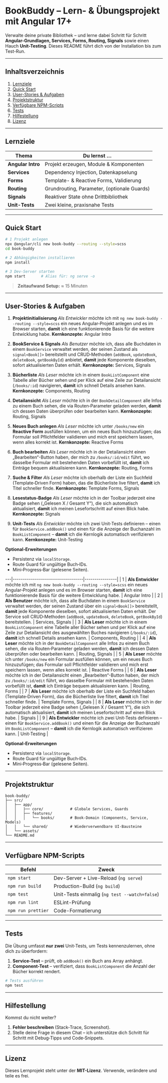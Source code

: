 # BookBuddy – Lern- & Übungsprojekt mit Angular 17+

Verwalte deine private Bibliothek – und lerne dabei Schritt für Schritt **Angular-Grundlagen, Services, Forms, Routing, Signals** sowie einen Hauch **Unit-Testing**.
Dieses README führt dich von der Installation bis zum Test-Run.

---

## Inhaltsverzeichnis

1. [Lernziele](#lernziele)
2. [Quick Start](#quick-start)
3. [User-Stories & Aufgaben](#user-stories--aufgaben)
4. [Projektstruktur](#projektstruktur)
5. [Verfügbare NPM-Scripts](#verfügbare-npm-scripts)
6. [Tests](#tests)
7. [Hilfestellung](#hilfestellung)
8. [Lizenz](#lizenz)

---

## Lernziele

| Thema             | Du lernst …                                 |
| ----------------- | ------------------------------------------- |
| **Angular Intro** | Projekt erzeugen, Module & Komponenten      |
| **Services**      | Dependency Injection, Datenkapselung        |
| **Forms**         | Template- & Reactive Forms, Validierung     |
| **Routing**       | Grundrouting, Parameter, (optionale Guards) |
| **Signals**       | Reaktiver State ohne Drittbibliothek        |
| **Unit-Tests**    | Zwei kleine, praxisnahe Tests               |

---

## Quick Start

```bash
# 1 Projekt anlegen
npx @angular/cli new book-buddy --routing --style=scss
cd book-buddy

# 2 Abhängigkeiten installieren
npm install

# 3 Dev-Server starten
npm start       # Alias für: ng serve -o
```

> **Zeitaufwand Setup:** ≈ 15 Minuten

---

## User-Stories & Aufgaben

1. **Projektinitialisierung**
   *Als Entwickler* möchte ich mit `ng new book-buddy --routing --style=scss` ein neues Angular‑Projekt anlegen und es im Browser starten, **damit** ich eine funktionierende Basis für die weitere Entwicklung habe.
   **Kernkonzepte:** Angular Intro

2. **BookService & Signals**
   *Als Benutzer* möchte ich, dass alle Buchdaten in einem `BookService` verwaltet werden, der seinen Zustand als `signal<Book[]>` bereitstellt und CRUD‑Methoden (`addBook`, `updateBook`, `deleteBook`, `getBookById`) anbietet, **damit** jede Komponente dieselben, sofort aktualisierten Daten erhält.
   **Kernkonzepte:** Services, Signals

3. **Bücherliste**
   *Als Leser* möchte ich in einem `BookListComponent` eine Tabelle aller Bücher sehen und per Klick auf eine Zeile zur Detailansicht (`/books/:id`) navigieren, **damit** ich schnell Details ansehen kann.
   **Kernkonzepte:** Components, Routing

4. **Detailansicht**
   *Als Leser* möchte ich in der `BookDetailComponent` alle Infos zu einem Buch sehen, die via Routen‑Parameter geladen werden, **damit** ich dessen Daten überprüfen oder bearbeiten kann.
   **Kernkonzepte:** Routing, Signals

5. **Neues Buch anlegen**
   *Als Leser* möchte ich unter `/books/new` ein **Reactive Form** ausfüllen können, um ein neues Buch hinzuzufügen; das Formular soll Pflichtfelder validieren und mich erst speichern lassen, wenn alles korrekt ist.
   **Kernkonzepte:** Reactive Forms

6. **Buch bearbeiten**
   *Als Leser* möchte ich in der Detailansicht einen „Bearbeiten“-Button haben, der mich zu `/books/:id/edit` führt, wo dasselbe Formular mit bestehenden Daten vorbefüllt ist, **damit** ich Einträge bequem aktualisieren kann.
   **Kernkonzepte:** Routing, Forms

7. **Suche & Filter**
   *Als Leser* möchte ich oberhalb der Liste ein Suchfeld (Template‑Driven Form) haben, das die Bücherliste live filtert, **damit** ich Titel schneller finde.
   **Kernkonzepte:** Template Forms, Signals

8. **Lesestatus‑Badge**
   *Als Leser* möchte ich in der Toolbar jederzeit eine Badge sehen („Gelesen X / Gesamt Y“), die sich automatisch aktualisiert, **damit** ich meinen Lesefortschritt auf einen Blick habe.
   **Kernkonzepte:** Signals

9. **Unit‑Tests**
   *Als Entwickler* möchte ich zwei Unit‑Tests definieren – einen für `BookService.addBook()` und einen für die Anzeige der Buchanzahl im `BookListComponent` – **damit** ich die Kernlogik automatisch verifizieren kann.
   **Kernkonzepte:** Unit‑Testing

**Optional‑Erweiterungen**

* Persistenz via `localStorage`.
* Route Guard für ungültige Buch‑IDs.
* Mini‑Progress‑Bar (gelesene Seiten).

\---|-----------------------------------|----------------|
\| 1 | **Als Entwickler** möchte ich mit `ng new book-buddy --routing --style=scss` ein neues Angular‑Projekt anlegen und es im Browser starten, **damit** ich eine funktionierende Basis für die weitere Entwicklung habe. | Angular Intro |
\| 2 | **Als Benutzer** möchte ich, dass alle Buchdaten in einem `BookService` verwaltet werden, der seinen Zustand über ein `signal<Book[]>` bereitstellt, **damit** jede Komponente dieselben, sofort aktualisierten Daten erhält. Der Service soll CRUD‑Methoden (`addBook`, `updateBook`, `deleteBook`, `getBookById`) bereitstellen. | Services, Signals |
\| 3 | **Als Leser** möchte ich in einem `BookListComponent` eine Tabelle aller Bücher sehen und per Klick auf eine Zeile zur Detailansicht des ausgewählten Buches navigieren (`/books/:id`), **damit** ich schnell Details ansehen kann. | Components, Routing |
\| 4 | **Als Leser** möchte ich in der `BookDetailComponent` alle Infos zu einem Buch sehen, die via Routen‑Parameter geladen werden, **damit** ich dessen Daten überprüfen oder bearbeiten kann. | Routing, Signals |
\| 5 | **Als Leser** möchte ich unter `/books/new` ein Formular ausfüllen können, um ein neues Buch hinzuzufügen; das Formular soll Pflichtfelder validieren und mich erst speichern lassen, wenn alles korrekt ist. | Reactive Forms |
\| 6 | **Als Leser** möchte ich in der Detail­ansicht einen „Bearbeiten“-Button haben, der mich zu `/books/:id/edit` führt, wo dasselbe Formular mit bestehenden Daten vorbefüllt ist, **damit** ich Einträge bequem aktualisieren kann. | Routing, Forms |
\| 7 | **Als Leser** möchte ich oberhalb der Liste ein Suchfeld haben (Template‑Driven Form), das die Bücherliste live filtert, **damit** ich Titel schneller finde. | Template Forms, Signals |
\| 8 | **Als Leser** möchte ich in der Toolbar jederzeit eine Badge sehen („Gelesen X / Gesamt Y“), die sich automatisch aktualisiert, **damit** ich meinen Lesefortschritt auf einen Blick habe. | Signals |
\| 9 | **Als Entwickler** möchte ich zwei Unit‑Tests definieren – einen für `BookService.addBook()` und einen für die Anzeige der Buchanzahl im `BookListComponent` – **damit** ich die Kernlogik automatisch verifizieren kann. | Unit‑Testing |

**Optional‑Erweiterungen**

* Persistenz via `localStorage`.
* Route Guard für ungültige Buch‑IDs.
* Mini‑Progress‑Bar (gelesene Seiten).

---

## Projektstruktur

```
book-buddy/
├── src/
│   ├── app/
│   │   ├── core/            # Globale Services, Guards
│   │   ├── features/
│   │   │   └── books/       # Book-Domain (Components, Service, Models)
│   │   └── shared/          # Wiederverwendbare UI-Bausteine
│   └── assets/
└── README.md
```

---

## Verfügbare NPM-Scripts

| Befehl             | Zweck                                         |
| ------------------ | --------------------------------------------- |
| `npm start`        | Dev-Server + Live-Reload (`ng serve`)         |
| `npm run build`    | Production-Build (`ng build`)                 |
| `npm test`         | Unit-Tests einmalig (`ng test --watch=false`) |
| `npm run lint`     | ESLint-Prüfung                                |
| `npm run prettier` | Code-Formatierung                             |

---

## Tests

Die Übung umfasst **nur zwei** Unit‑Tests, um Tests kennenzulernen, ohne dich zu überfordern:

1. **Service-Test** – prüft, ob `addBook()` ein Buch ans Array anhängt.
2. **Component-Test** – verifiziert, dass `BookListComponent` die Anzahl der Bücher korrekt rendert.

```bash
# Tests ausführen
npm test
```

---

## Hilfestellung

Kommst du nicht weiter?

1. **Fehler beschreiben** (Stack‑Trace, Screenshot).
2. Stelle deine Frage in diesem Chat – ich unterstütze dich Schritt für Schritt mit Debug‑Tipps und Code‑Snippets.

---

## Lizenz

Dieses Lernprojekt steht unter der **MIT-Lizenz**. Verwende, verändere und teile es frei.
